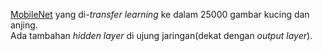 <a href="https://arxiv.org/abs/1704.04861" target="_blank">MobileNet</a> yang di-<i>transfer learning</i> ke dalam 25000 gambar kucing dan anjing.<br>
Ada tambahan <i>hidden layer</i> di ujung jaringan(dekat dengan <i>output layer</i>).
